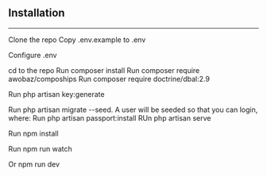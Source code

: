 <h2>Installation</h2>
<hr />
Clone the repo
Copy .env.example to .env

Configure .env

cd to the repo
Run composer install
Run composer require awobaz/compoships
Run composer require doctrine/dbal:2.9

Run php artisan key:generate

Run php artisan migrate --seed. A user will be seeded so that you can login, where:
Run php artisan passport:install
RUn php artisan serve

Run npm install

Run npm run watch

Or npm run dev
